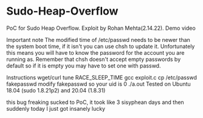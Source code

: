 # Sudo-Heap-Overflow
PoC for Sudo Heap Overflow. Exploit by Rohan Mehta(2.14.22). 
Demo video

Important note
The modified time of /etc/passwd needs to be newer than the system boot time, if it isn't you can use chsh to update it. Unfortunately this means you will have to know the password for the account you are running as. Remember that chsh doesn't accept empty passwords by default so if it is empty you may have to set one with passwd.

Instructions
wget/curl
tune RACE_SLEEP_TIME
gcc exploit.c
cp /etc/passwd fakepasswd
modify fakepasswd so your uid is 0
./a.out
Tested on Ubuntu 18.04 (sudo 1.8.21p2) and 20.04 (1.8.31)

this bug freaking sucked to PoC, it took like 3 sisyphean days and then suddenly today I just got insanely lucky
